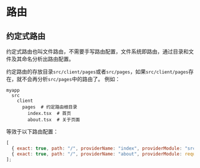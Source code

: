 # 路由

## 约定式路由

约定式路由也叫文件路由，不需要手写路由配置，文件系统即路由，通过目录和文件及其命名分析出路由配置。

约定路由的存放目录`src/client/pages`或者`src/pages`，如果`src/client/pages`存在，就不会再分析`src/pages`中的路由了。
例如：

```shell
myapp
  src
    client
      pages  # 约定路由根目录
        index.tsx  # 首页
        about.tsx  # 关于页面
```

等效于以下路由配置：

```js
[
  { exact: true, path: "/", providerName: "index", providerModule: "src/client/pages/index" },
  { exact: true, path: "/", providerName: "about", providerModule: require("src/client/pages/about") },
];
```
